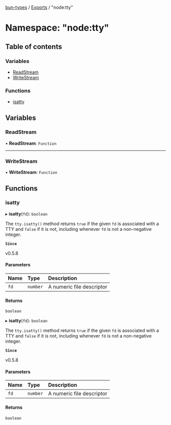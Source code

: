 [bun-types](https://oven-sh.github.io/bun-types/README.md) / [Exports](https://oven-sh.github.io/bun-types/modules.md) / "node:tty"

# Namespace: "node:tty"

## Table of contents

### Variables

- [ReadStream](https://oven-sh.github.io/bun-types/modules/node_tty_.md#readstream)
- [WriteStream](https://oven-sh.github.io/bun-types/modules/node_tty_.md#writestream)

### Functions

- [isatty](https://oven-sh.github.io/bun-types/modules/node_tty_.md#isatty)

## Variables

### ReadStream

• **ReadStream**: `Function`

___

### WriteStream

• **WriteStream**: `Function`

## Functions

### isatty

▸ **isatty**(`fd`): `boolean`

The `tty.isatty()` method returns `true` if the given `fd` is associated with
a TTY and `false` if it is not, including whenever `fd` is not a non-negative
integer.

**`Since`**

v0.5.8

#### Parameters

| Name | Type | Description |
| :------ | :------ | :------ |
| `fd` | `number` | A numeric file descriptor |

#### Returns

`boolean`

▸ **isatty**(`fd`): `boolean`

The `tty.isatty()` method returns `true` if the given `fd` is associated with
a TTY and `false` if it is not, including whenever `fd` is not a non-negative
integer.

**`Since`**

v0.5.8

#### Parameters

| Name | Type | Description |
| :------ | :------ | :------ |
| `fd` | `number` | A numeric file descriptor |

#### Returns

`boolean`
